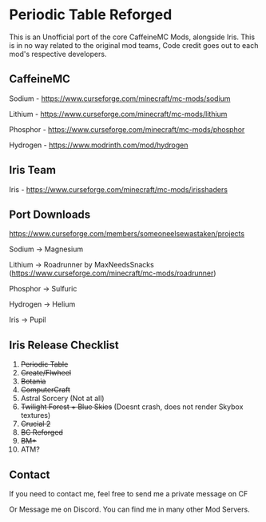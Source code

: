 # Periodic Table Reforged

This is an Unofficial port of the core CaffeineMC Mods, alongside Iris.
This is in no way related to the original mod teams, Code credit goes out to each mod's respective developers.

## CaffeineMC

Sodium - https://www.curseforge.com/minecraft/mc-mods/sodium

Lithium - https://www.curseforge.com/minecraft/mc-mods/lithium

Phosphor - https://www.curseforge.com/minecraft/mc-mods/phosphor

Hydrogen - https://www.modrinth.com/mod/hydrogen

## Iris Team

Iris - https://www.curseforge.com/minecraft/mc-mods/irisshaders



## Port Downloads

https://www.curseforge.com/members/someoneelsewastaken/projects

Sodium -> Magnesium

Lithium -> Roadrunner by MaxNeedsSnacks (https://www.curseforge.com/minecraft/mc-mods/roadrunner)

Phosphor -> Sulfuric

Hydrogen -> Helium

Iris -> Pupil

## Iris Release Checklist

1. ~~Periodic Table~~
2. ~~Create/Flwheel~~
3. ~~Botania~~
4. ~~ComputerCraft~~
5. Astral Sorcery (Not at all)
6. ~~Twilight Forest + Blue Skies~~ (Doesnt crash, does not render Skybox textures)
7. ~~Crucial 2~~
8. ~~BC Reforged~~
9. ~~BM+~~
10. ATM?

## Contact

If you need to contact me, feel free to send me a private message on CF 

Or Message me on Discord. You can find me in many other Mod Servers.
